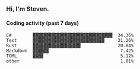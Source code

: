 ### Hi, I'm Steven.

#### Coding activity (past 7 days)
```
C#        ▓▓▓▓▓▓▓▓▓▓▓▓▓▓▓▓▓▓▓▓▓▓▓▓▓▓▓▓▓▓  34.36%
Text      ▓▓▓▓▓▓▓▓▓▓▓▓▓▓▓▓▓▓▓▓▓▓▓▓▓▓▓     31.26%
Rust      ▓▓▓▓▓▓▓▓▓▓▓▓▓▓▓▓▓▓              20.84%
Markdown  ▓▓▓▓▓▓                           7.42%
TOML      ▓▓▓▓                             5.12%
other                                      1.01%
```
